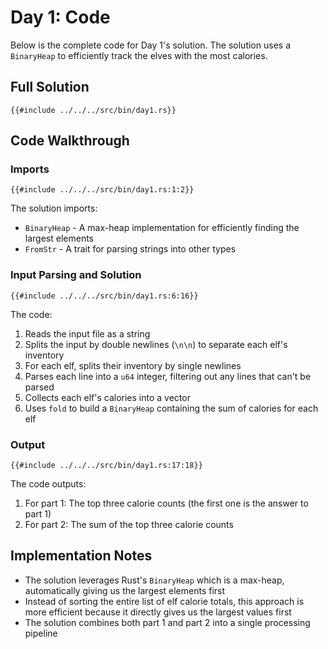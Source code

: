 # Day 1: Code

Below is the complete code for Day 1's solution. The solution uses a `BinaryHeap` to efficiently track the elves with the most calories.

## Full Solution

```rust,no_run,no_playground
{{#include ../../../src/bin/day1.rs}}
```

## Code Walkthrough

### Imports

```rust,no_run,no_playground
{{#include ../../../src/bin/day1.rs:1:2}}
```

The solution imports:
- `BinaryHeap` - A max-heap implementation for efficiently finding the largest elements
- `FromStr` - A trait for parsing strings into other types

### Input Parsing and Solution

```rust,no_run,no_playground
{{#include ../../../src/bin/day1.rs:6:16}}
```

The code:
1. Reads the input file as a string
2. Splits the input by double newlines (`\n\n`) to separate each elf's inventory
3. For each elf, splits their inventory by single newlines
4. Parses each line into a `u64` integer, filtering out any lines that can't be parsed
5. Collects each elf's calories into a vector
6. Uses `fold` to build a `BinaryHeap` containing the sum of calories for each elf

### Output

```rust,no_run,no_playground
{{#include ../../../src/bin/day1.rs:17:18}}
```

The code outputs:
1. For part 1: The top three calorie counts (the first one is the answer to part 1)
2. For part 2: The sum of the top three calorie counts

## Implementation Notes

- The solution leverages Rust's `BinaryHeap` which is a max-heap, automatically giving us the largest elements first
- Instead of sorting the entire list of elf calorie totals, this approach is more efficient because it directly gives us the largest values first
- The solution combines both part 1 and part 2 into a single processing pipeline
